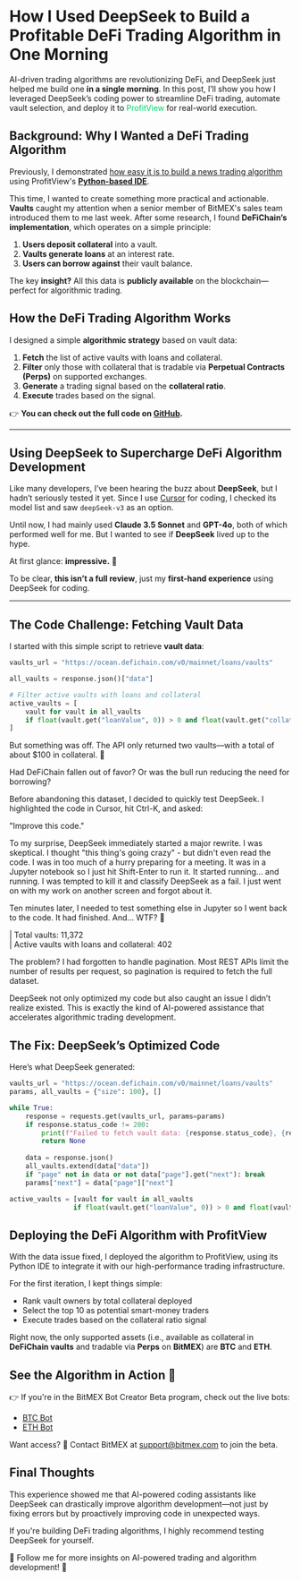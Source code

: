 # How I Used DeepSeek to Build a Profitable DeFi Trading Algorithm in One Morning

AI-driven trading algorithms are revolutionizing DeFi, and DeepSeek just helped me build one **in a single morning**. In this post, I’ll show you how I leveraged DeepSeek’s coding power to streamline DeFi trading, automate vault selection, and deploy it to <span style="color:#00d26a">ProfitView</span> for real-world execution.

## Background: Why I Wanted a DeFi Trading Algorithm  

Previously, I demonstrated [how easy it is to build a news trading algorithm](https://profitview.net/blog/what-i-learned-when-building-an-ai-news-trading-bot) using ProfitView's [**Python-based IDE**](https://profitview.net/docs/trading/).  

This time, I wanted to create something more practical and actionable. **Vaults** caught my attention when a senior member of BitMEX's sales team introduced them to me last week. After some research, I found **DeFiChain’s implementation**, which operates on a simple principle:

1. **Users deposit collateral** into a vault.
2. **Vaults generate loans** at an interest rate.
3. **Users can borrow against** their vault balance.

The key **insight?** All this data is **publicly available** on the blockchain—perfect for algorithmic trading.

## How the DeFi Trading Algorithm Works  

I designed a simple **algorithmic strategy** based on vault data:

1. **Fetch** the list of active vaults with loans and collateral.
2. **Filter** only those with collateral that is tradable via **Perpetual Contracts (Perps)** on supported exchanges.
3. **Generate** a trading signal based on the **collateral ratio**.
4. **Execute** trades based on the signal.

👉 **You can check out the full code on [GitHub](https://github.com/profitviews/vault-face).**

---

## Using DeepSeek to Supercharge DeFi Algorithm Development  

Like many developers, I’ve been hearing the buzz about **DeepSeek**, but I hadn’t seriously tested it yet. Since I use [Cursor](https://www.cursor.com/) for coding, I checked its model list and saw `deepSeek-v3` as an option.  

Until now, I had mainly used **Claude 3.5 Sonnet** and **GPT-4o**, both of which performed well for me. But I wanted to see if **DeepSeek** lived up to the hype.

At first glance: **impressive.** 🚀  

To be clear, **this isn’t a full review**, just my **first-hand experience** using DeepSeek for coding. 

---

## The Code Challenge: Fetching Vault Data  

I started with this simple script to retrieve **vault data**:

```python
vaults_url = "https://ocean.defichain.com/v0/mainnet/loans/vaults"

all_vaults = response.json()["data"]

# Filter active vaults with loans and collateral
active_vaults = [
    vault for vault in all_vaults
    if float(vault.get("loanValue", 0)) > 0 and float(vault.get("collateralValue", 0)) > 0
]
```

But something was off. The API only returned two vaults—with a total of about $100 in collateral. 🤔

Had DeFiChain fallen out of favor? Or was the bull run reducing the need for borrowing?

Before abandoning this dataset, I decided to quickly test DeepSeek. I highlighted the code in Cursor, hit Ctrl-K, and asked:

"Improve this code."

To my surprise, DeepSeek immediately started a major rewrite. I was skeptical. I thought "this thing's going crazy" - but didn't even read the code. I was in too much of a hurry preparing for a meeting. It was in a Jupyter notebook so I just hit Shift-Enter to run it. It started running... and running. I was tempted to kill it and classify DeepSeek as a fail. I just went on with my work on another screen and forgot about it.

Ten minutes later, I needed to test something else in Jupyter so I went back to the code. It had finished. And... WTF? 🤯

| Total vaults: 11,372  
| Active vaults with loans and collateral: 402  

The problem? I had forgotten to handle pagination. Most REST APIs limit the number of results per request, so pagination is required to fetch the full dataset.

DeepSeek not only optimized my code but also caught an issue I didn’t realize existed. This is exactly the kind of AI-powered assistance that accelerates algorithmic trading development.

## The Fix: DeepSeek’s Optimized Code

Here’s what DeepSeek generated:

```python
vaults_url = "https://ocean.defichain.com/v0/mainnet/loans/vaults"
params, all_vaults = {"size": 100}, []

while True:
    response = requests.get(vaults_url, params=params)
    if response.status_code != 200:
        print(f"Failed to fetch vault data: {response.status_code}, {response.text}")
        return None
        
    data = response.json()
    all_vaults.extend(data["data"])
    if "page" not in data or not data["page"].get("next"): break
    params["next"] = data["page"]["next"]

active_vaults = [vault for vault in all_vaults 
                if float(vault.get("loanValue", 0)) > 0 and float(vault.get("collateralValue", 0)) > 0]
```

## Deploying the DeFi Algorithm with ProfitView

With the data issue fixed, I deployed the algorithm to ProfitView, using its Python IDE to integrate it with our high-performance trading infrastructure.

For the first iteration, I kept things simple:

- Rank vault owners by total collateral deployed
- Select the top 10 as potential smart-money traders
- Execute trades based on the collateral ratio signal

Right now, the only supported assets (i.e., available as collateral in **DeFiChain vaults** and tradable via **Perps** on **BitMEX**) are **BTC** and **ETH**.

## See the Algorithm in Action 🚀

👉 If you're in the BitMEX Bot Creator Beta program, check out the live bots:

* [BTC Bot](https://www.bitmex.com/app/trade/XBTUSD?botId=58a12c25-5f3c-4908-bd4f-eb3f0ccdcad5&action=share)
* [ETH Bot](https://www.bitmex.com/app/trade/ETHUSD?botId=3023d6ed-f9bf-4b6a-a664-699ae85cfb0a&action=share)

Want access?
📩 Contact BitMEX at [support@bitmex.com](mailto:support@bitmex.com) to join the beta.

## Final Thoughts

This experience showed me that AI-powered coding assistants like DeepSeek can drastically improve algorithm development—not just by fixing errors but by proactively improving code in unexpected ways.

If you're building DeFi trading algorithms, I highly recommend testing DeepSeek for yourself.

🔔 Follow me for more insights on AI-powered trading and algorithm development! 🚀

